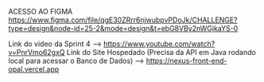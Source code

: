 ACESSO AO FIGMA https://www.figma.com/file/qgE30ZRrr6njwubpvPDoJk/CHALLENGE?type=design&node-id=25-2&mode=design&t=ebG8VBy2nWGjkaYS-0

Link do video da Sprint 4 --> https://www.youtube.com/watch?v=PnrVmo62gxQ
Link do Site Hospedado (Precisa da API em Java rodando local para acessar o Banco de Dados) --> https://nexus-front-end-opal.vercel.app

